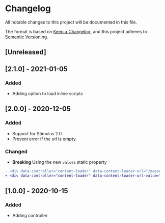 # Changelog
All notable changes to this project will be documented in this file.

The format is based on [Keep a Changelog](https://keepachangelog.com/en/1.0.0/),
and this project adheres to [Semantic Versioning](https://semver.org/spec/v2.0.0.html).

## [Unreleased]

## [2.1.0] - 2021-01-05

### Added

- Adding option to load inline scripts

## [2.0.0] - 2020-12-05

### Added

- Support for Stimulus 2.0
- Prevent error if the url is empty.

### Changed

- **Breaking** Using the new `values` static property

```diff
- <div data-controller="content-loader" data-content-loader-url="/message.html"></div>
+ <div data-controller="content-loader" data-content-loader-url-value="/message.html"></div>
```

## [1.0.0] - 2020-10-15

### Added

- Adding controller
